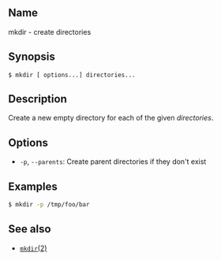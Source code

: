 ## Name

mkdir - create directories

## Synopsis

```**sh
$ mkdir [ options...] directories...
```

## Description

Create a new empty directory for each of the given *directories*.

## Options

* `-p`, `--parents`: Create parent directories if they don't exist

## Examples

```sh
$ mkdir -p /tmp/foo/bar
```

## See also

* [`mkdir`(2)](../man2/mkdir.md)
